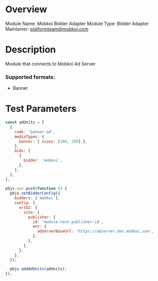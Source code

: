 # Overview

Module Name: Mobkoi Bidder Adapter
Module Type: Bidder Adapter
Maintainer: platformteam@mobkoi.com

# Description

Module that connects to Mobkoi Ad Server

### Supported formats:
- Banner

# Test Parameters
```js
const adUnits = [
  {
    code: 'banner-ad',
    mediaTypes: {
      banner: { sizes: [300, 200] },
    },
    bids: [
      {
        bidder: 'mobkoi',
      },
    ],
  },
];

pbjs.que.push(function () {
  pbjs.setBidderConfig({
    bidders: ['mobkoi'],
    config: {
      ortb2: {
        site: {
          publisher: {
            id: 'module-test-publisher-id',
            ext: {
              adServerBaseUrl: 'https://adserver.dev.mobkoi.com',
            },
          },
        },
      },
    },
  });

  pbjs.addAdUnits(adUnits);
});
```
